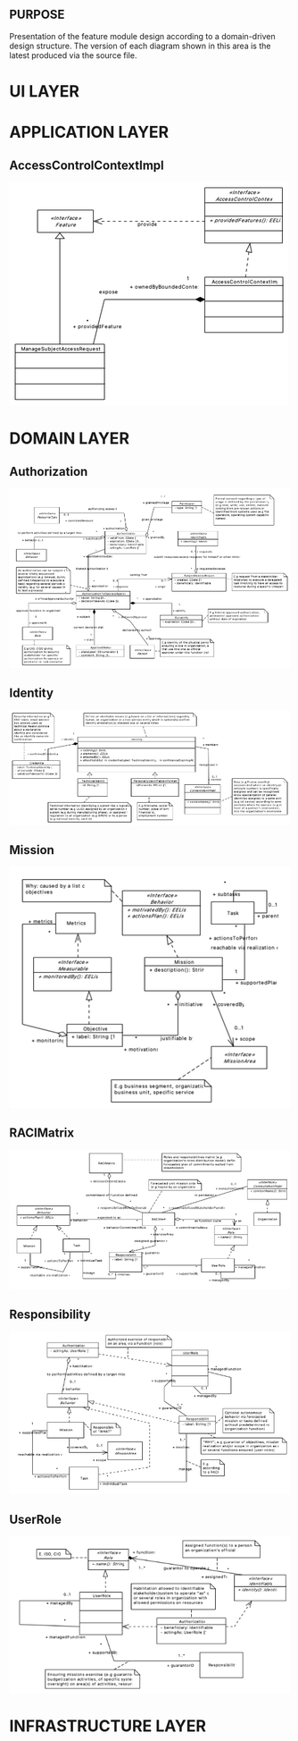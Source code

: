 ## PURPOSE
Presentation of the feature module design according to a domain-driven design structure.
The version of each diagram shown in this area is the latest produced via the source file.

# UI LAYER

# APPLICATION LAYER

## AccessControlContextImpl
![image](application\AccessControlContextImpl_description.PNG)

# DOMAIN LAYER

## Authorization
![image](domain\Authorization_description.PNG)
## Identity
![image](domain\Identity_description.PNG)
## Mission
![image](domain\Mission_description.PNG)
## RACIMatrix
![image](domain\RACIMatrix_description.PNG)
## Responsibility
![image](domain\Responsibility_description.PNG)
## UserRole
![image](domain\UserRole_description.PNG)

# INFRASTRUCTURE LAYER